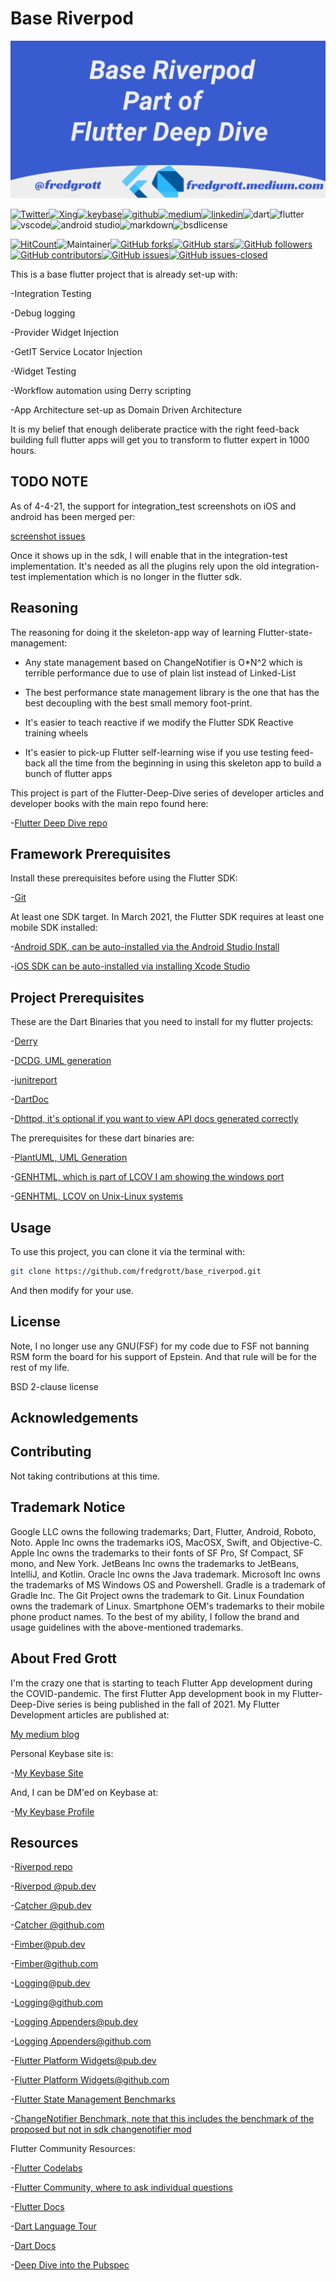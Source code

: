 # Base Riverpod

![git-repo-card](./media/git-repo-card.png)

[![Twitter](https://img.shields.io/badge/Twitter-1DA1F2?style=for-the-badge&logo=twitter&logoColor=white)](https://twitter.com/fredgrott)[![Xing](https://img.shields.io/badge/Xing-006567?style=for-the-badge&logo=xing&logoColor=white)](https://www.xing.com/profile/Fred_Grott/cv)[![keybase](https://img.shields.io/badge/Keybase-33A0FF?&style=for-the-badge&logo=keybase&logoColor=white)](https://keybase.io/fredgrott)[![github](https://img.shields.io/badge/GitHub-181717?style=for-the-badge&logo=github&logoColor=white)](https://github.com/fredgrott)[![medium](https://img.shields.io/badge/medium-%2312100E.svg?&style=for-the-badge&logo=medium&logoColor=white)](https://fredgrott.medium.com)[![linkedin](https://img.shields.io/badge/LinkedIn-0077B5?style=for-the-badge&logo=linkedin&logoColor=white)](https://www.linkedin.com/in/fredgrottstartupfluttermobileappdesigner/)![dart](https://img.shields.io/badge/dart-%230175C2.svg?&style=for-the-badge&logo=dart&logoColor=white)![flutter](https://img.shields.io/badge/Flutter%20-%2302569B.svg?&style=for-the-badge&logo=Flutter&logoColor=white)![vscode](https://img.shields.io/badge/VSCode-007ACC?&style=for-the-badge&logo=visual-studio-code&logoColor=white)![android studio](https://img.shields.io/badge/Android_Studio-3DDC84?&style=for-the-badge&logo=android-studio&logoColor=white)![markdown](https://img.shields.io/badge/Markdown-000000?&style=for-the-badge&logo=markdown&logoColor=white)![bsdlicense](https://img.shields.io/badge/-BSD_License-61DAFB?&logoColor=white&style=for-the-badge)

[![HitCount](http://hits.dwyl.com/fredgrott/base_riverpod.svg)](http://hits.dwyl.com/fredgrott/base_riverpod)![Maintainer](https://img.shields.io/badge/maintainer-theMaintainer-blue)[![GitHub forks](https://img.shields.io/github/forks/fredgrott/base_riverpod.svg?style=social&label=Fork&maxAge=2592000)](https://github.com/fredgrott/base_riverpod/network/)[![GitHub stars](https://img.shields.io/github/stars/fredgrott/base_riverpod.svg?style=social&label=Star&maxAge=2592000)](https://github.com/fredgrott/base_riverpod/stargazers/)[![GitHub followers](https://img.shields.io/github/followers/fredgrott.svg?style=social&label=Follow&maxAge=2592000)](https://github.com/fredgrott?tab=followers)[![GitHub contributors](https://img.shields.io/github/contributors/fredgrott/base_riverpod.svg)](https://github.com/fredgrott/base_riverpod/graphs/contributors/)[![GitHub issues](https://img.shields.io/github/issues/fredgrott/base_riverpod.svg)](https://github.com/fredgrott/base_riverpod/issues/)[![GitHub issues-closed](https://img.shields.io/github/issues-closed/fredgrott/base_riverpod.svg)](https://github.com/fredgrott/base_riverpod/issues?q=is%3Aissue+is%3Aclosed)

This is a base flutter project that is already set-up with:

-Integration Testing

-Debug logging

-Provider Widget Injection

-GetIT Service Locator Injection

-Widget Testing

-Workflow automation using Derry scripting

-App Architecture set-up as Domain Driven Architecture

It is my belief that enough deliberate practice with the right feed-back building full flutter apps will get you to transform to flutter expert in 1000 hours.

## TODO NOTE

As of 4-4-21, the support for integration_test screenshots on iOS and android has been merged per:

[screenshot issues](https://github.com/flutter/flutter/issues/51890)

Once it shows up in the sdk, I will enable that in the integration-test implementation. It's needed as all the plugins rely upon the old integration-test implementation which is no longer in the flutter sdk.

## Reasoning

The reasoning for doing it the skeleton-app way of learning Flutter-state-management:

- Any state management based on ChangeNotifier is O*N^2 which is terrible performance due to use of plain list instead of Linked-List

- The best performance state management library is the one that has the best decoupling with the best small memory foot-print.
  
- It's easier to teach reactive if we modify the Flutter SDK Reactive training wheels

- It's easier to pick-up Flutter self-learning wise if you use testing feed-back all the time from the beginning in using this skeleton app to build a bunch of flutter apps

This project is part of the Flutter-Deep-Dive series of developer articles and developer books with the main repo found here:

-[Flutter Deep Dive repo](https://github.com/fredgrott/flutterdeepdive)

## Framework Prerequisites

Install these prerequisites before using the Flutter SDK:

-[Git](https://git-scm.com/)

At least one SDK target. In March 2021, the Flutter SDK requires at least one mobile SDK installed:

-[Android SDK, can be auto-installed via the Android Studio Install](https://developer.android.com/studio)

-[iOS SDK can be auto-installed via installing Xcode Studio](https://developer.apple.com/xcode/)

## Project Prerequisites

These are the Dart Binaries that you need to install for my flutter projects:

-[Derry](https://pub.dev/packages/derry)

-[DCDG, UML generation](https://pub.dev/packages/dcdg)

-[junitreport](https://pub.dev/packages/junitreport)

-[DartDoc](https://pub.dev/packages/dartdoc)

-[Dhttpd, it's optional if you want to view API docs generated correctly](https://pub.dev/packages/dhttpd)

The prerequisites for these dart binaries are:

-[PlantUML, UML Generation](https://plantuml.com/)

-[GENHTML, which is part of LCOV I am showing the windows port](https://chocolatey.org/packages/lcov)

-[GENHTML, LCOV on Unix-Linux systems](http://ltp.sourceforge.net/coverage/lcov.php)

## Usage

To use this project, you can clone it via the terminal with:

```bash
git clone https://github.com/fredgrott/base_riverpod.git
```

And then modify for your use.

## License

Note, I no longer use any GNU(FSF) for my code due to FSF not banning RSM form the board for his support of Epstein. And that rule will be for the rest of my life.

BSD 2-clause license

## Acknowledgements

## Contributing

Not taking contributions at this time.

## Trademark Notice

Google LLC owns the following trademarks; Dart, Flutter, Android, Roboto, Noto. Apple Inc owns the trademarks iOS, MacOSX, Swift, and Objective-C. Apple Inc owns the trademarks to their fonts of SF Pro, Sf Compact, SF mono, and New York. JetBeans Inc owns the trademarks to JetBeans, IntelliJ, and Kotlin. Oracle Inc owns the Java trademark. Microsoft Inc owns the trademarks of MS Windows OS and Powershell. Gradle is a trademark of Gradle Inc. The Git Project owns the trademark to Git. Linux Foundation owns the trademark of Linux. Smartphone OEM's trademarks to their mobile phone product names. To the best of my ability, I follow the brand and usage guidelines with the above-mentioned trademarks.

## About Fred Grott

I'm the crazy one that is starting to teach Flutter App development during the COVID-pandemic. The first Flutter App development book in my Flutter-Deep-Dive series is being published in the fall of 2021. My Flutter Development articles are published at:

[My medium blog](https://fredgrott.medium.com)

Personal Keybase site is:

-[My Keybase Site](https://fredgrott.keybase.pub)

And, I can be DM'ed on Keybase at:

-[My Keybase Profile](https://keybase.io/fredgrott)

## Resources

-[Riverpod repo](https://github.com/rrousselGit/river_pod)

-[Riverpod @pub.dev](https://pub.dev/packages/riverpod)

-[Catcher @pub.dev](https://pub.dev/packages/catcher)

-[Catcher @github.com](https://github.com/jhomlala/catcher)

-[Fimber@pub.dev](https://pub.dev/packages/fimber)

-[Fimber@github.com](https://github.com/magillus/flutter-fimber)

-[Logging@pub.dev](https://pub.dev/packages/logging)

-[Logging@github.com](https://github.com/dart-lang/logging)

-[Logging Appenders@pub.dev](https://pub.dev/packages/logging_appenders)

-[Logging Appenders@github.com](https://github.com/hpoul/dart_logging_appenders)

-[Flutter Platform Widgets@pub.dev](https://pub.dev/packages/flutter_platform_widgets)

-[Flutter Platform Widgets@github.com](https://github.com/stryder-dev/flutter_platform_widgets)

-[Flutter State Management Benchmarks](https://github.com/jonataslaw/flutter_state_managers)

-[ChangeNotifier Benchmark, note that this includes the benchmark of the proposed but not in sdk changenotifier mod](https://github.com/knaeckeKami/changenotifier_benchmark)

Flutter Community Resources:

-[Flutter Codelabs](https://flutter.dev/docs/codelabs)

-[Flutter Community, where to ask individual questions](https://flutter.dev/community)

-[Flutter Docs](https://flutter.dev/docs)

-[Dart Language Tour](https://dart.dev/guides/language/language-tour)

-[Dart Docs](https://dart.dev/guides)

-[Deep Dive into the Pubspec](https://medium.com/flutter-community/deep-dive-into-the-pubspec-yaml-file-fb56ac8683b9)
